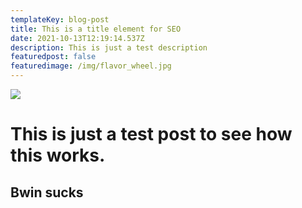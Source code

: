 ```yaml
---
templateKey: blog-post
title: This is a title element for SEO
date: 2021-10-13T12:19:14.537Z
description: This is just a test description
featuredpost: false
featuredimage: /img/flavor_wheel.jpg
---
```

![](https://mangools.com/blog/wp-content/uploads/2019/07/learn-seo-new-t.png)

# This is just a test post to see how this works.

## Bwin sucks